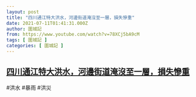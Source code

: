 ```yaml
---
layout: post
title: "四川通江特大洪水，河邊街道淹沒至一層，損失慘重"
date: 2021-07-11T01:41:31.000Z
author: 圍城記
from: https://www.youtube.com/watch?v=78XCj5bA9cM
tags: [ 圍城記 ]
categories: [ 圍城記 ]
---
```

<!--1625967691000-->
[四川通江特大洪水，河邊街道淹沒至一層，損失慘重](https://www.youtube.com/watch?v=78XCj5bA9cM)
------

<div>
#洪水 #暴雨 #洪災
</div>
